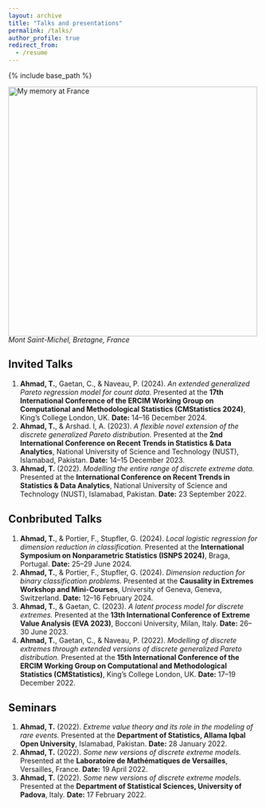 ```yaml
---
layout: archive
title: "Talks and presentations"
permalink: /talks/
author_profile: true
redirect_from:
  - /resume
---
```

{% include base_path %}
<!-- Memory picture -->
<div style="display:inline-block; text-align:left; line-height:1;">
  <img src="/images/msaintmich1.png" alt="My memory at France" style="height:500px;">
   <em>Mont Saint-Michel, Bretagne, France</em>
</div>


<h2>Invited Talks</h2>
<ol>
  <li>
    <strong>Ahmad, T.</strong>, Gaetan, C., & Naveau, P. (2024). 
    <em>An extended generalized Pareto regression model for count data.</em>
    Presented at the <strong>17th International Conference of the ERCIM Working Group on Computational and Methodological Statistics (CMStatistics 2024)</strong>, 
    King’s College London, UK. <strong>Date:</strong> 14–16 December 2024.
  </li>

  <li>
    <strong>Ahmad, T.</strong>, & Arshad. I, A. (2023). 
    <em>A flexible novel extension of the discrete generalized Pareto distribution.</em>
    Presented at the <strong>2nd International Conference on Recent Trends in Statistics &amp; Data Analytics</strong>, 
    National University of Science and Technology (NUST), Islamabad, Pakistan.
    <strong>Date:</strong> 14–15 December 2023.
  </li>

  <li>
    <strong>Ahmad, T.</strong> (2022). 
    <em>Modelling the entire range of discrete extreme data.</em>
    Presented at the <strong>International Conference on Recent Trends in Statistics &amp; Data Analytics</strong>, 
    National University of Science and Technology (NUST), Islamabad, Pakistan.
    <strong>Date:</strong> 23 September 2022.
  </li>
</ol>

<h2>Conbributed Talks</h2>
<ol>
  <li>
    <strong>Ahmad, T.</strong>, &amp; Portier, F., Stupfler, G. (2024). 
    <em>Local logistic regression for dimension reduction in classification.</em>
    Presented at the <strong>International Symposium on Nonparametric Statistics (ISNPS 2024)</strong>, Braga, Portugal.
    <strong>Date:</strong> 25–29 June 2024.
  </li>

  <li>
    <strong>Ahmad, T.</strong>, &amp; Portier, F., Stupfler, G. (2024). 
    <em>Dimension reduction for binary classification problems.</em>
    Presented at the <strong>Causality in Extremes Workshop and Mini-Courses</strong>, University of Geneva, Geneva, Switzerland.
    <strong>Date:</strong> 12–16 February 2024.
  </li>

  <li>
    <strong>Ahmad, T.</strong>, &amp; Gaetan, C. (2023). 
    <em>A latent process model for discrete extremes.</em>
    Presented at the <strong>13th International Conference of Extreme Value Analysis (EVA 2023)</strong>, Bocconi University, Milan, Italy.
    <strong>Date:</strong> 26–30 June 2023.
  </li>

  <li>
    <strong>Ahmad, T.</strong>, Gaetan, C., &amp; Naveau, P. (2022). 
    <em>Modelling of discrete extremes through extended versions of discrete generalized Pareto distribution.</em>
    Presented at the <strong>15th International Conference of the ERCIM Working Group on Computational and Methodological Statistics (CMStatistics)</strong>, King’s College London, UK.
    <strong>Date:</strong> 17–19 December 2022.
  </li>
</ol>

<h2>Seminars</h2>
<ol>
  <li>
    <strong>Ahmad, T.</strong> (2022). <em>Extreme value theory and its role in the modeling of rare events.</em>
    Presented at the <strong>Department of Statistics, Allama Iqbal Open University</strong>, Islamabad, Pakistan.
    <strong>Date:</strong> 28 January 2022.
  </li>

  <li>
    <strong>Ahmad, T.</strong> (2022). <em>Some new versions of discrete extreme models.</em>
    Presented at the <strong>Laboratoire de Mathématiques de Versailles</strong>, Versailles, France.
    <strong>Date:</strong> 19 April 2022.
  </li>

  <li>
    <strong>Ahmad, T.</strong> (2022). <em>Some new versions of discrete extreme models.</em>
    Presented at the <strong>Department of Statistical Sciences, University of Padova</strong>, Italy.
    <strong>Date:</strong> 17 February 2022.
  </li>
</ol>
